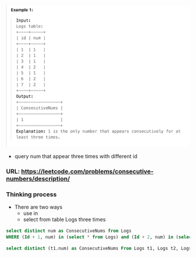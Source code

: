 ![img_1.png](img_1.png)

- query num that appear three times with different id

### URL: https://leetcode.com/problems/consecutive-numbers/description/

### Thinking process
- There are two ways
  - use in
  - select from table Logs three times


```sql
select distinct num as ConsecutiveNums from Logs
WHERE (Id + 1, num) in (select * from Logs) and (Id + 2, num) in (select * from Logs)
```


```sql
select distinct (t1.num) as ConsecutiveNums From Logs t1, Logs t2, Logs t3 WHERE t1.num = t2.num AND t2.num = t3.num AND t1.id + 1 = t2.id AND t2.id + 1 = t3.id 
```